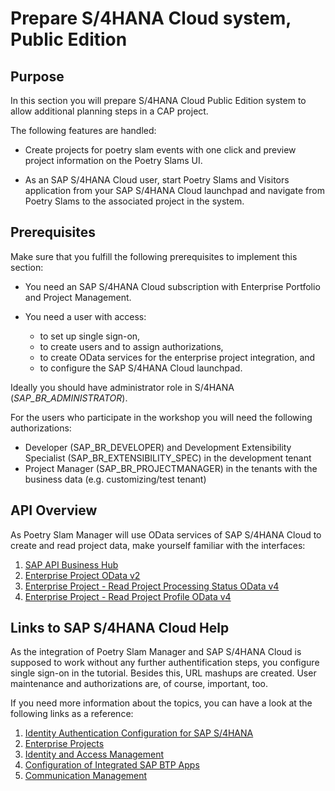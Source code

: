 # Prepare S/4HANA Cloud system, Public Edition

## Purpose

In this section you will prepare S/4HANA Cloud Public Edition system to allow additional planning steps in a CAP project.

The following features are handled:

- Create projects for poetry slam events with one click and preview project information on the Poetry Slams UI.

- As an SAP S/4HANA Cloud user, start Poetry Slams and Visitors application from your SAP S/4HANA Cloud launchpad and navigate from Poetry Slams to the associated project in the system.

## Prerequisites

Make sure that you fulfill the following prerequisites to implement this section:

- You need an SAP S/4HANA Cloud subscription with Enterprise Portfolio and Project Management.

- You need a user with access:

    - to set up single sign-on,
    - to create users and to assign authorizations,
    - to create OData services for the enterprise project integration, and
    - to configure the SAP S/4HANA Cloud launchpad.

Ideally you should have administrator role in S/4HANA (*SAP_BR_ADMINISTRATOR*).

For the users who participate in the workshop you will need the following authorizations:
- Developer (SAP_BR_DEVELOPER) and Development Extensibility Specialist (SAP_BR_EXTENSIBILITY_SPEC) in the development tenant
- Project Manager (SAP_BR_PROJECTMANAGER) in the tenants with the business data (e.g. customizing/test tenant)

## API Overview

As Poetry Slam Manager will use OData services of SAP S/4HANA Cloud to create and read project data, make yourself familiar with the interfaces:

1. [SAP API Business Hub](https://api.sap.com/package/SAPS4HANACloud/all)
2. [Enterprise Project OData v2](https://api.sap.com/api/API_ENTERPRISE_PROJECT_SRV_0002/overview) 
3. [Enterprise Project - Read Project Processing Status OData v4](https://api.sap.com/api/ENTPROJECTPROCESSINGSTATUS_0001/overview) 
4. [Enterprise Project - Read Project Profile OData v4](https://api.sap.com/api/ENTPROJECTPROFILECODE_0001/overview) 

## Links to SAP S/4HANA Cloud Help

As the integration of Poetry Slam Manager and SAP S/4HANA Cloud is supposed to work without any further authentification steps, you configure single sign-on in the tutorial. Besides this, URL mashups are created. User maintenance and authorizations are, of course, important, too. 

If you need more information about the topics, you can have a look at the following links as a reference: 

1. [Identity Authentication Configuration for SAP S/4HANA](https://help.sap.com/docs/cloud-identity/system-integration-guide/identity-authentication-configuration-for-sap-s-4hana)
2. [Enterprise Projects](https://help.sap.com/docs/SAP_S4HANA_CLOUD/f369b2eff700401494ba6e7c9a573288/97e2a4e0c9954d519ae3c862d7b7f8ac.html?q=enterprise%20projects)
3. [Identity and Access Management](https://help.sap.com/docs/SAP_S4HANA_CLOUD/a630d57fc5004c6383e7a81efee7a8bb/f25f9108740442c3804370f2d88a9bdd.html?q=Maintain%20Business%20Users)
4. [Configuration of Integrated SAP BTP Apps](https://help.sap.com/docs/SAP_S4HANA_CLOUD/0f69f8fb28ac4bf48d2b57b9637e81fa/1a2f16c997f741278347545969947d76.html?q=SAP%20S%2F4HANA%20Cloud%20Launchpad)
5. [Communication Management](https://help.sap.com/docs/SAP_S4HANA_CLOUD/0f69f8fb28ac4bf48d2b57b9637e81fa/2e84a10c430645a88bdbfaaa23ac9ff7.html?q=SAP%20S%2F4HANA%20Cloud%20Launchpad)
